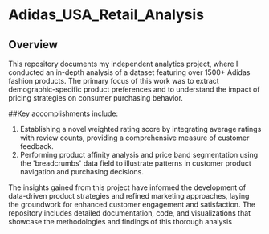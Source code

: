 # Adidas_USA_Retail_Analysis
## Overview
This repository documents my independent analytics project, where I conducted an in-depth analysis of a dataset featuring over 1500+ Adidas fashion products. The primary focus of this work was to extract demographic-specific product preferences and to understand the impact of pricing strategies on consumer purchasing behavior.

##Key accomplishments include:

1. Establishing a novel weighted rating score by integrating average ratings with review counts, providing a comprehensive measure of customer feedback.
2. Performing product affinity analysis and price band segmentation using the 'breadcrumbs' data field to illustrate patterns in customer product navigation and purchasing decisions.

The insights gained from this project have informed the development of data-driven product strategies and refined marketing approaches, laying the groundwork for enhanced customer engagement and satisfaction. The repository includes detailed documentation, code, and visualizations that showcase the methodologies and findings of this thorough analysis
